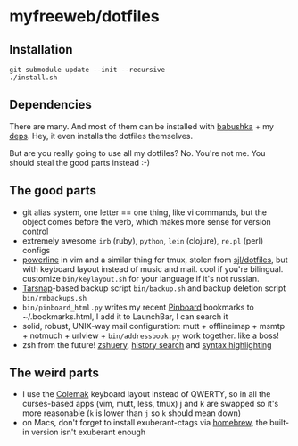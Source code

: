 # myfreeweb/dotfiles

## Installation
    git submodule update --init --recursive
    ./install.sh

## Dependencies
There are many. And most of them can be installed with [babushka](http://babushka.me/) + my [deps](https://github.com/myfreeweb/babushka-deps). Hey, it even installs the dotfiles themselves.

But are you really going to use all my dotfiles? No. You're not me. You should steal the good parts instead :-)

## The good parts
- git alias system, one letter == one thing, like vi commands, but the object comes before the verb, which makes more sense for version control
- extremely awesome `irb` (ruby), `python`, `lein` (clojure), `re.pl` (perl) configs
- [powerline](https://github.com/Lokaltog/vim-powerline) in vim and a similar thing for tmux, stolen from [sjl/dotfiles](https://github.com/sjl/dotfiles/), but with keyboard layout instead of music and mail. cool if you're bilingual. customize `bin/keylayout.sh` for your language if it's not russian.
- [Tarsnap](http://www.tarsnap.com/)-based backup script `bin/backup.sh` and backup deletion script `bin/rmbackups.sh`
- `bin/pinboard_html.py` writes my recent [Pinboard](http://pinboard.in) bookmarks to ~/.bookmarks.html, I add it to LaunchBar, I can search it
- solid, robust, UNIX-way mail configuration: mutt + offlineimap + msmtp + notmuch + urlview + `bin/addressbook.py` work together. like a boss!
- zsh from the future! [zshuery](https://github.com/myfreeweb/zshuery), [history search](https://github.com/zsh-users/zsh-history-substring-search) and [syntax highlighting](https://github.com/zsh-users/zsh-syntax-highlighting)

## The weird parts
- I use the [Colemak](http://colemak.com/) keyboard layout instead of QWERTY, so in all the curses-based apps (vim, mutt, less, tmux) j and k are swapped so it's more reasonable (`k` is lower than `j` so `k` should mean down)
- on Macs, don't forget to install exuberant-ctags via [homebrew](http://mxcl.github.com/homebrew/), the built-in version isn't exuberant enough